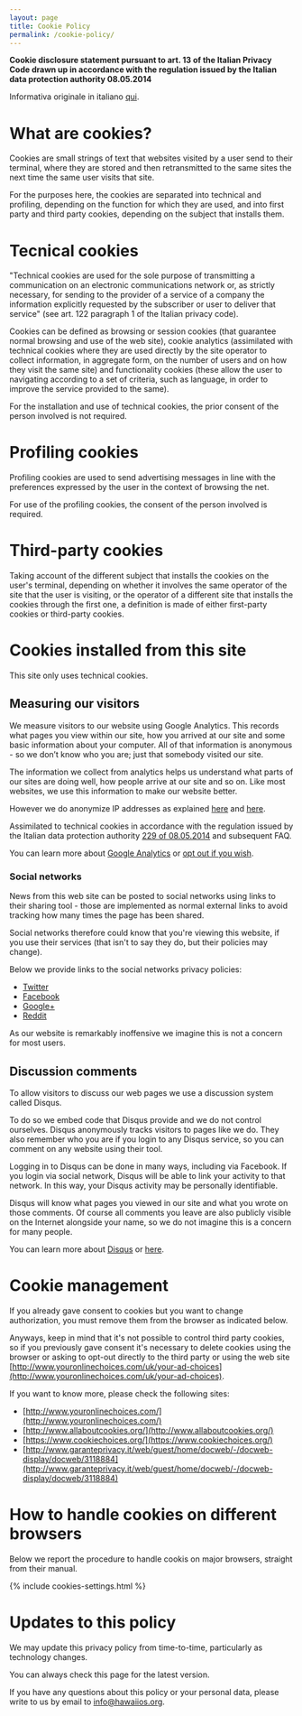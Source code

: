 ```yaml
---
layout: page
title: Cookie Policy
permalink: /cookie-policy/
---
```


**Cookie disclosure statement pursuant to art. 13 of the Italian Privacy Code
drawn up in accordance with the regulation issued by the Italian data
protection authority 08.05.2014**

Informativa originale in italiano [qui](/it/cookie-policy).

# What are cookies?

Cookies are small strings of text that websites visited by a user send to
their terminal, where they are stored and then retransmitted to the same sites
the next time the same user visits that site.

For the purposes here, the cookies are separated into technical and
profiling, depending on the function for which they are used, and into first
party and third party cookies, depending on the subject that installs them.

# Tecnical cookies

"Technical cookies are used for the sole purpose of transmitting a
communication on an electronic communications network or, as strictly
necessary, for sending to the provider of a service of a company the
information explicitly requested by the subscriber or user to deliver
that service" (see art. 122 paragraph 1 of the Italian privacy code).

Cookies can be defined as browsing or session cookies (that guarantee normal
browsing and use of the web site), cookie analytics (assimilated with technical
cookies where they are used directly by the site operator to collect information,
in aggregate form, on the number of users and on how they visit the same site)
and functionality cookies (these allow the user to navigating according to a
set of criteria, such as language, in order to improve the service provided
to the same).

For the installation and use of technical cookies, the prior consent of the
person involved is not required.

# Profiling cookies

Profiling cookies are used to send advertising messages in line with the
preferences expressed by the user in the context of browsing the net.

For use of the profiling cookies, the consent of the person involved
is required.

# Third-party cookies

Taking account of the different subject that installs the cookies on the
user's terminal, depending on whether it involves the same operator of
the site that the user is visiting, or the operator of a different site
that installs the cookies through the first one, a definition is made of
either first-party cookies or third-party cookies.

# Cookies installed from this site

This site only uses technical cookies.

## Measuring our visitors

We measure visitors to our website using Google Analytics.
This records what pages you view within our site, how you arrived at our
site and some basic information about your computer. All of that
information is anonymous - so we don’t know who you are; just
that somebody visited our site.

The information we collect from analytics helps us understand what parts of
our sites are doing well, how people arrive at our site and so on.
Like most websites, we use this information to make our website better.

However we do anonymize IP addresses as explained [here](https://support.google.com/analytics/answer/2763052?hl=en)
and [here](http://www.iubenda.com/blog/2013/11/13/ip-anonymization-google-analytics-privacy/).

Assimilated to technical cookies in accordance with the regulation issued by the
Italian data protection authority [229 of 08.05.2014](http://www.garanteprivacy.it/web/guest/home/docweb/-/docweb-display/docweb/3118884)
and subsequent FAQ.

You can learn more about [Google Analytics](http://www.google.com/analytics/learn/privacy.html)
or [opt out if you wish](https://tools.google.com/dlpage/gaoptout).

### Social networks

News from this web site can be posted to social networks using links to
their sharing tool - those are implemented as normal external
links to avoid tracking how many times the page has been shared.

Social networks therefore could know that you're viewing this website,
if you use their services (that isn't to say they do, but their policies
may change).

Below we provide links to the social networks privacy policies:

* [Twitter](https://twitter.com/privacy?lang=en)
* [Facebook](https://www.facebook.com/policy.php)
* [Google+](http://www.google.com/policies/privacy/)
* [Reddit](https://www.reddit.com/wiki/privacypolicy)

As our website is remarkably inoffensive we imagine this is not a
concern for most users.

## Discussion comments

To allow visitors to discuss our web pages we use a discussion
system called Disqus.

To do so we embed code that Disqus provide and we do not control ourselves.
Disqus anonymously tracks visitors to pages like we do.
They also remember who you are if you login to any Disqus service, so you
can comment on any website using their tool.

Logging in to Disqus can be done in many ways, including via Facebook.
If you login via social network, Disqus will be able to link your activity
to that network. In this way, your Disqus activity may be personally
identifiable.

Disqus will know what pages you viewed in our site and what you wrote on
those comments. Of course all comments you leave are also publicly visible on
the Internet alongside your name, so we do not imagine this is a concern for
many people.

You can learn more about [Disqus](http://docs.disqus.com/help/30/) or
[here](https://help.disqus.com/customer/portal/articles/1657951).

# Cookie management

If you already gave consent to cookies but you want to change authorization,
you must remove them from the browser as indicated below.

Anyways, keep in mind that it's not possible to control third party cookies, so
if you previously gave consent it's necessary to delete cookies using the
browser or asking to opt-out directly to the third party or using the web site
[http://www.youronlinechoices.com/uk/your-ad-choices](http://www.youronlinechoices.com/uk/your-ad-choices).

If you want to know more, please check the following sites:

* [http://www.youronlinechoices.com/](http://www.youronlinechoices.com/)
* [http://www.allaboutcookies.org/](http://www.allaboutcookies.org/)
* [https://www.cookiechoices.org/](https://www.cookiechoices.org/)
* [http://www.garanteprivacy.it/web/guest/home/docweb/-/docweb-display/docweb/3118884](http://www.garanteprivacy.it/web/guest/home/docweb/-/docweb-display/docweb/3118884)

# How to handle cookies on different browsers

Below we report the procedure to handle cookis on major browsers,
straight from their manual.

{% include cookies-settings.html %}

# Updates to this policy

We may update this privacy policy from time-to-time, particularly as
technology changes.

You can always check this page for the latest version.

If you have any questions about this policy or your personal data, please write to us by email 
to [info@hawaiios.org](mailto:info@hawaiios.org).

<!-- vim: set noai ts=4 sw=4 expandtab: -->

